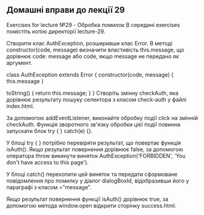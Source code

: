 ## Домашні вправи до лекції 29

Exercises for lecture №29 - Обробка помилок
В середині exercises помістіть копію директорії lecture-29.

Створити клас AuthException, розширивши клас Error. В методі constructor(code, message) визначити властивість this.message, що дорівнює code: message або code, якщо message не передано як аргумент.

class AuthException extends Error {
constructor(code, message) {
this.message
}

toString() {
return this.message;
}
}
Створіть змінну checkAuth, яка дорівнює результату пошуку селектора з класом check-auth у файлі index.html.

За допомогою addEventListener, виконайте обробку події click на змінній checkAuth. Функція зворотного зв'язку обробки цієї події повинна запускати блок try { } catch(e) {}.

У блоці try { } потрібно перевіряти результат, що повертає функція isAuth(). Якщо результат повернення дорівнює false, за допомогою оператора throw викинути виняток AuthException('FORBIDDEN', 'You don't have access to this page').

У блоці catch() перехопити цей виняток та передати сформоване повідомлення про помилку у діалог dialogBoxId, відобразивши його у параграфі з класом ="message".

Якщо результат повернення функції isAuth() дорівнює true, за допомогою метода window.open відкрити сторінку success.html.